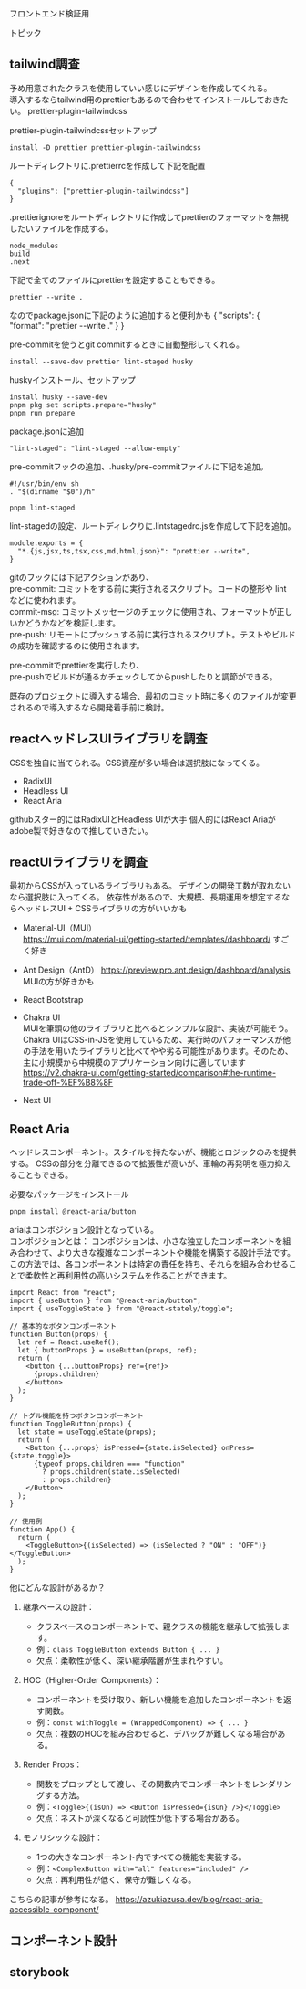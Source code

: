 フロントエンド検証用

トピック

## tailwind調査

予め用意されたクラスを使用していい感じにデザインを作成してくれる。  
導入するならtailwind用のprettierもあるので合わせてインストールしておきたい。
prettier-plugin-tailwindcss

prettier-plugin-tailwindcssセットアップ

```
install -D prettier prettier-plugin-tailwindcss
```

ルートディレクトリに.prettierrcを作成して下記を配置

```
{
  "plugins": ["prettier-plugin-tailwindcss"]
}
```

.prettierignoreをルートディレクトリに作成してprettierのフォーマットを無視したいファイルを作成する。

```
node_modules
build
.next
```

下記で全てのファイルにprettierを設定することもできる。

```
prettier --write .
```

なのでpackage.jsonに下記のように追加すると便利かも
{
"scripts": {
"format": "prettier --write ."
}
}


pre-commitを使うとgit commitするときに自動整形してくれる。
```
install --save-dev prettier lint-staged husky
```

huskyインストール、セットアップ
```
install husky --save-dev
pnpm pkg set scripts.prepare="husky"
pnpm run prepare
```

package.jsonに追加
```
"lint-staged": "lint-staged --allow-empty"
```

pre-commitフックの追加、.husky/pre-commitファイルに下記を追加。
```
#!/usr/bin/env sh
. "$(dirname "$0")/h"

pnpm lint-staged
```

lint-stagedの設定、ルートディレクりに.lintstagedrc.jsを作成して下記を追加。
```
module.exports = {
  "*.{js,jsx,ts,tsx,css,md,html,json}": "prettier --write",
}
```

gitのフックには下記アクションがあり、  
pre-commit: コミットをする前に実行されるスクリプト。コードの整形や lint などに使われます。  
commit-msg: コミットメッセージのチェックに使用され、フォーマットが正しいかどうかなどを検証します。  
pre-push: リモートにプッシュする前に実行されるスクリプト。テストやビルドの成功を確認するのに使用されます。  

pre-commitでprettierを実行したり、  
pre-pushでビルドが通るかチェックしてからpushしたりと調節ができる。

既存のプロジェクトに導入する場合、最初のコミット時に多くのファイルが変更されるので導入するなら開発着手前に検討。

## reactヘッドレスUIライブラリを調査

CSSを独自に当てられる。CSS資産が多い場合は選択肢になってくる。

- RadixUI
- Headless UI
- React Aria

githubスター的にはRadixUIとHeadless UIが大手
個人的にはReact Ariaがadobe製で好きなので推していきたい。

## reactUIライブラリを調査

最初からCSSが入っているライブラリもある。
デザインの開発工数が取れないなら選択肢に入ってくる。
依存性があるので、大規模、長期運用を想定するならヘッドレスUI + CSSライブラリの方がいいかも

- Material-UI（MUI）  
  https://mui.com/material-ui/getting-started/templates/dashboard/
  すごく好き
- Ant Design（AntD）
  https://preview.pro.ant.design/dashboard/analysis MUIの方が好きかも
- React Bootstrap
- Chakra UI  
  MUIを筆頭の他のライブラリと比べるとシンプルな設計、実装が可能そう。  
  Chakra UIはCSS-in-JSを使用しているため、実行時のパフォーマンスが他の手法を用いたライブラリと比べてやや劣る可能性があります。そのため、主に小規模から中規模のアプリケーション向けに適しています  
  https://v2.chakra-ui.com/getting-started/comparison#the-runtime-trade-off-%EF%B8%8F

- Next UI

## React Aria

ヘッドレスコンポーネント。スタイルを持たないが、機能とロジックのみを提供する。
CSSの部分を分離できるので拡張性が高いが、車輪の再発明を極力抑えることもできる。

必要なパッケージをインストール

```
pnpm install @react-aria/button
```

ariaはコンポジション設計となっている。  
コンポジションとは：
コンポジションは、小さな独立したコンポーネントを組み合わせて、より大きな複雑なコンポーネントや機能を構築する設計手法です。  
この方法では、各コンポーネントは特定の責任を持ち、それらを組み合わせることで柔軟性と再利用性の高いシステムを作ることができます。

```tsx
import React from "react";
import { useButton } from "@react-aria/button";
import { useToggleState } from "@react-stately/toggle";

// 基本的なボタンコンポーネント
function Button(props) {
  let ref = React.useRef();
  let { buttonProps } = useButton(props, ref);
  return (
    <button {...buttonProps} ref={ref}>
      {props.children}
    </button>
  );
}

// トグル機能を持つボタンコンポーネント
function ToggleButton(props) {
  let state = useToggleState(props);
  return (
    <Button {...props} isPressed={state.isSelected} onPress={state.toggle}>
      {typeof props.children === "function"
        ? props.children(state.isSelected)
        : props.children}
    </Button>
  );
}

// 使用例
function App() {
  return (
    <ToggleButton>{(isSelected) => (isSelected ? "ON" : "OFF")}</ToggleButton>
  );
}
```

他にどんな設計があるか？

1. 継承ベースの設計：

   - クラスベースのコンポーネントで、親クラスの機能を継承して拡張します。
   - 例：`class ToggleButton extends Button { ... }`
   - 欠点：柔軟性が低く、深い継承階層が生まれやすい。

2. HOC（Higher-Order Components）：

   - コンポーネントを受け取り、新しい機能を追加したコンポーネントを返す関数。
   - 例：`const withToggle = (WrappedComponent) => { ... }`
   - 欠点：複数のHOCを組み合わせると、デバッグが難しくなる場合がある。

3. Render Props：

   - 関数をプロップとして渡し、その関数内でコンポーネントをレンダリングする方法。
   - 例：`<Toggle>{(isOn) => <Button isPressed={isOn} />}</Toggle>`
   - 欠点：ネストが深くなると可読性が低下する場合がある。

4. モノリシックな設計：
   - 1つの大きなコンポーネント内ですべての機能を実装する。
   - 例：`<ComplexButton with="all" features="included" />`
   - 欠点：再利用性が低く、保守が難しくなる。

こちらの記事が参考になる。
https://azukiazusa.dev/blog/react-aria-accessible-component/

## コンポーネント設計

## storybook
